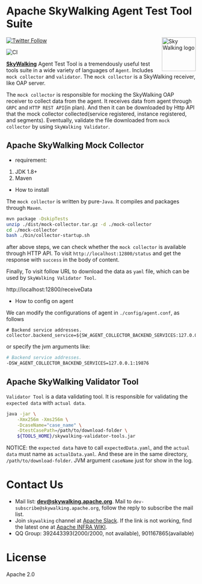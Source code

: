Apache SkyWalking Agent Test Tool Suite
==========

<img src="http://skywalking.apache.org/assets/logo.svg" alt="Sky Walking logo" height="90px" align="right" />

[![Twitter Follow](https://img.shields.io/twitter/follow/asfskywalking.svg?style=for-the-badge&label=Follow&logo=twitter)](https://twitter.com/AsfSkyWalking)

![CI](https://github.com/apache/skywalking-agent-test-tool/workflows/CI/badge.svg?branch=master)


[**SkyWalking**](https://github.com/apache/skywalking) Agent Test Tool is a tremendously useful test tools suite in a wide variety of languages of `Agent`. 
Includes `mock collector` and `validator`. The `mock collector` is a SkyWalking receiver, like OAP server. 

The `mock collector` is responsible for mocking the SkyWalking OAP receiver to collect data from the agent. It receives data from agent through `GRPC` and `HTTP REST API`(in plan).
And then it can be downloaded by Http API that the mock collector collected(service registered, instance registered, and segments). 
Eventually, validate the file downloaded from `mock collector` by using `SkyWalking Validator`. 

## Apache SkyWalking Mock Collector

- requirement:
1. JDK 1.8+
2. Maven 


- How to install

The `mock collector` is written by pure-`Java`. It compiles and packages through `Maven`.


```bash
mvn package -DskipTests
unzip ./dist/mock-collector.tar.gz -d ./mock-collector
cd ./mock-collector
bash ./bin/collector-startup.sh
```

after above steps, we can check whether the `mock collector` is available through HTTP API. To visit `http://localhost:12800/status` and get the response with `success` in the body of content.

Finally, To visit follow URL to download the data as `yaml` file, which can be used by `SkyWalking Validator Tool`.

http://localhost:12800/receiveData

- How to config on agent

We can modify the configurations of agent in `./config/agent.conf`, as follows

```properties
# Backend service addresses.
collector.backend_service=${SW_AGENT_COLLECTOR_BACKEND_SERVICES:127.0.0.1:19876}
```

or specify the jvm arguments like:

```bash
# Backend service addresses.
-DSW_AGENT_COLLECTOR_BACKEND_SERVICES=127.0.0.1:19876
```

## Apache SkyWalking Validator Tool

`Validator Tool` is a data validating tool. It is responsible for validating the `expected data` with `actual data`.

```bash
java -jar \
    -Xmx256m -Xms256m \
    -DcaseName="case_name" \
    -DtestCasePath=/path/to/download-folder \
    ${TOOLS_HOME}/skywalking-validator-tools.jar
```

NOTICE: the `expected data` have to call `expectedData.yaml`, and the `actual data` must name as `actualData.yaml`. And these are in the same directory, `/path/to/download-folder`.
JVM argument `caseName` just for show in the log.

# Contact Us
* Mail list: **dev@skywalking.apache.org**. Mail to `dev-subscribe@skywalking.apache.org`, follow the reply to subscribe the mail list.
* Join `skywalking` channel at [Apache Slack](https://join.slack.com/t/the-asf/shared_invite/enQtNzc2ODE3MjI1MDk1LTAyZGJmNTg1NWZhNmVmOWZjMjA2MGUyOGY4MjE5ZGUwOTQxY2Q3MDBmNTM5YTllNGU4M2QyMzQ4M2U4ZjQ5YmY). If the link is not working, find the latest one at [Apache INFRA WIKI](https://cwiki.apache.org/confluence/display/INFRA/Slack+Guest+Invites).
* QQ Group: 392443393(2000/2000, not available), 901167865(available)

# License
Apache 2.0
